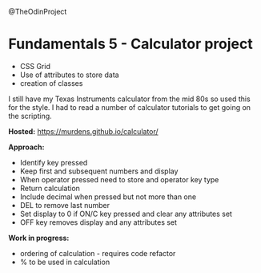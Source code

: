 @TheOdinProject

# Fundamentals 5 - Calculator project

- CSS Grid
- Use of attributes to store data
- creation of classes

I still have my Texas Instruments calculator from the mid 80s so used this for the style.  I had to read a number of calculator tutorials to get going on the scripting.

<strong>Hosted:</strong> https://murdens.github.io/calculator/

<strong>Approach:</strong>
- Identify key pressed
- Keep first and subsequent numbers and display
- When operator pressed need to store and operator key type
- Return calculation
- Include decimal when pressed but not more than one
- DEL to remove last number
- Set display to 0 if ON/C key pressed and clear any attributes set
- OFF key removes display and any attributes set


<strong>Work in progress:</strong>
- ordering of calculation - requires code refactor
- % to be used in calculation
